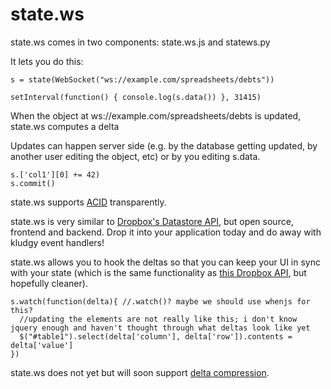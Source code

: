 

state.ws
========

state.ws comes in two components: state.ws.js and statews.py

It lets you do this:
```
s = state(WebSocket("ws://example.com/spreadsheets/debts"))

setInterval(function() { console.log(s.data()) }, 31415)
```

When the object at ws://example.com/spreadsheets/debts is updated, state.ws computes a delta 

Updates can happen server side (e.g. by the database getting updated, by another user editing the object, etc) or by you editing s.data.

```
s.['col1'][0] += 42)
s.commit()
```

state.ws supports [ACID](https://en.wikipedia.org/wiki/ACID) transparently.


state.ws is very similar to [Dropbox's Datastore API](https://www.dropbox.com/developers/datastore/docs/js#Dropbox.Datastore), but open source, frontend and backend. Drop it into your application today and do away with kludgy event handlers!


state.ws allows you to hook the deltas so that you can keep your UI in sync with your state (which is the same functionality as [this Dropbox API](https://www.dropbox.com/developers/datastore/docs/js#Dropbox.Datastore.RecordsChanged), but hopefully cleaner).
```
s.watch(function(delta){ //.watch()? maybe we should use whenjs for this?
  //updating the elements are not really like this; i don't know jquery enough and haven't thought through what deltas look like yet
  $("#table1").select(delta['column'], delta['row']).contents = delta['value']
})
```

state.ws does not yet but will soon support [delta compression](https://en.wikipedia.org/wiki/Delta_encoding).
